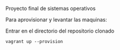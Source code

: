 Proyecto final de sistemas operativos

Para aprovisionar y levantar las maquinas:

Entrar en el directorio del repositorio clonado

``````
vagrant up --provision
``````